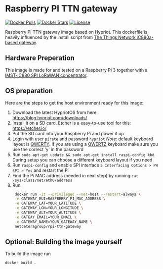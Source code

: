 # Raspberry PI TTN gateway
[![Docker Pulls](https://img.shields.io/docker/pulls/netceteragroup/rpi-ttn-gateway.svg)](https://hub.docker.com/r/netceteragroup/rpi-ttn-gateway/) [![Docker Stars](https://img.shields.io/docker/stars/netceteragroup/rpi-ttn-gateway.svg)](https://hub.docker.com/r/netceteragroup/rpi-ttn-gateway/) [![License](https://img.shields.io/badge/license-MIT-blue.svg?style=flat)](https://github.com/netceteragroup/rpi-ttn-gateway/blob/master/LICENSE)

Raspberry PI TTN gateway image based on Hypriot. This dockerfile is heavily influenced by the install script from [The Things Network iC880a-based gateway](https://github.com/ttn-zh/ic880a-gateway).

## Hardware Preperation
This image is made for and tested on a Raspberry Pi 3 together with a [IMST-iC880 SPI LoRaWAN concentrator](http://webshop.imst.de/ic880a-spi-lorawan-concentrator-868mhz.html).

## OS preparation
Here are the steps to get the host environment ready for this image:
1. Download the latest HypriotOS from here: https://blog.hypriot.com/downloads/
2. Install it on a SD card. Etcher is a easy-to-use tool for this: https://etcher.io/
3. Put the SD card into your Raspberry Pi and power it up
4. Login with user `pirate` and password `hypriot` *Note*: default keyboard layout is [QWERTY](https://en.wikipedia.org/wiki/QWERTY). If you are using a [QWERTZ](https://en.wikipedia.org/wiki/QWERTZ) keyboard make sure you use the correct 'y' in the password
5. Run `sudo apt-get update && sudo apt-get install raspi-config kbd`. During setup you can choose a different keyboard layout if you need
6. Run `raspi-config` and enable SPI interface `5 Interfacing Options > P4 SPI > Yes` and restart the Pi
7. Find the Pi MAC address (needed in next step) by running `cat /sys/class/net/eth0/address`
8. Run 
   ```bash
    docker run -it --privileged --net=host --restart=always \
    -e GATEWAY_EUI=RASPBERRY_PI_MAC_ADDRESS \
    -e GATEWAY_LAT=YOUR_LATITUDE \
    -e GATEWAY_LON=YOUR_LONGITUDE \
    -e GATEWAY_ALT=YOUR_ALTITUDE \
    -e GATEAY_EMAIL=YOUR_EMAIL \
    -e GATEWAY_NAME=YOUR_GATEWAY_NAME \
    netceteragroup/rpi-ttn-gateway
    ```

## Optional: Building the image yourself
To build the image run
```bash
docker build . 
